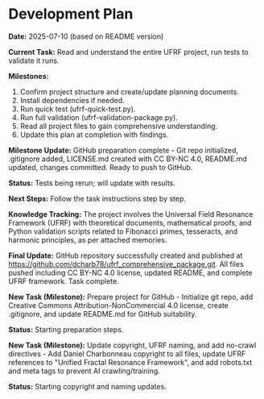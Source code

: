 # Development Plan

**Date:** 2025-07-10 (based on README version)

**Current Task:** Read and understand the entire UFRF project, run tests to validate it runs.

**Milestones:**
1. Confirm project structure and create/update planning documents.
2. Install dependencies if needed.
3. Run quick test (ufrf-quick-test.py).
4. Run full validation (ufrf-validation-package.py).
5. Read all project files to gain comprehensive understanding.
6. Update this plan at completion with findings.

**Milestone Update:** GitHub preparation complete - Git repo initialized, .gitignore added, LICENSE.md created with CC BY-NC 4.0, README.md updated, changes committed. Ready to push to GitHub.

**Status:** Tests being rerun; will update with results.

**Next Steps:** Follow the task instructions step by step.

**Knowledge Tracking:** The project involves the Universal Field Resonance Framework (UFRF) with theoretical documents, mathematical proofs, and Python validation scripts related to Fibonacci primes, tesseracts, and harmonic principles, as per attached memories. 

**Final Update:** GitHub repository successfully created and published at https://github.com/dcharb78/ufrf_comprehensive_package.git. All files pushed including CC BY-NC 4.0 license, updated README, and complete UFRF framework. Task complete.

**New Task (Milestone):** Prepare project for GitHub - Initialize git repo, add Creative Commons Attribution-NonCommercial 4.0 license, create .gitignore, and update README.md for GitHub suitability.

**Status:** Starting preparation steps. 

**New Task (Milestone):** Update copyright, UFRF naming, and add no-crawl directives - Add Daniel Charbonneau copyright to all files, update UFRF references to "Unified Fractal Resonance Framework", and add robots.txt and meta tags to prevent AI crawling/training.

**Status:** Starting copyright and naming updates. 